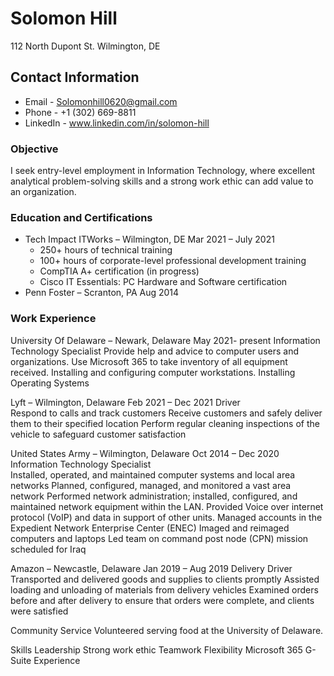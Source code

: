 # Solomon Hill
112 North Dupont St. 
Wilmington, DE

## Contact Information
* Email - Solomonhill0620@gmail.com
* Phone - +1 (302) 669-8811
* LinkedIn - www.linkedin.com/in/solomon-hill


### Objective
I seek entry-level employment in Information Technology, where excellent analytical problem-solving skills and a strong work ethic can add value to an organization.

### Education and Certifications
* Tech Impact ITWorks – Wilmington, DE    Mar 2021 – July 2021
	* 250+ hours of technical training
	* 100+ hours of corporate-level professional development training
	* CompTIA A+ certification    (in progress)
	* Cisco IT Essentials: PC Hardware and Software certification    
* Penn Foster – Scranton, PA    Aug 2014

### Work Experience

University Of Delaware – Newark, Delaware                                                                       May 2021- present
Information Technology Specialist
Provide help and advice to computer users and organizations.
Use Microsoft 365 to take inventory of all equipment received.
Installing and configuring computer workstations. 
Installing Operating Systems

Lyft – Wilmington, Delaware    Feb 2021 – Dec 2021
Driver    
Respond to calls and track customers
Receive customers and safely deliver them to their specified location
Perform regular cleaning inspections of the vehicle to safeguard customer satisfaction

United States Army – Wilmington, Delaware    Oct 2014 – Dec 2020
Information Technology Specialist     
Installed, operated, and maintained computer systems and local area networks
Planned, configured, managed, and monitored a vast area network
Performed network administration; installed, configured, and maintained network equipment within the LAN.
Provided Voice over internet protocol (VoIP) and data in support of other units.
Managed accounts in the Expedient Network Enterprise Center (ENEC)
Imaged and reimaged computers and laptops
Led team on command post node (CPN) mission scheduled for Iraq

Amazon – Newcastle, Delaware    Jan 2019 – Aug 2019
Delivery Driver    
Transported and delivered goods and supplies to clients promptly
Assisted loading and unloading of materials from delivery vehicles
Examined orders before and after delivery to ensure that orders were complete, and clients were satisfied

Community Service 
Volunteered serving food at the University of Delaware.    

Skills 
Leadership
Strong work ethic
Teamwork
Flexibility
Microsoft 365
G-Suite Experience
